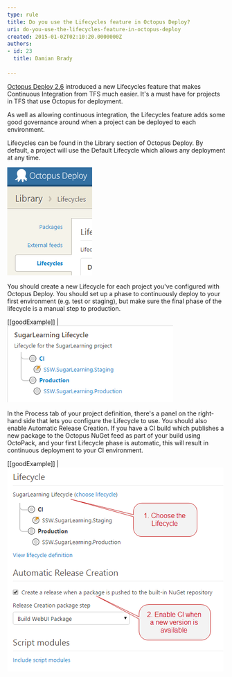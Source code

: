 ```yaml
---
type: rule
title: Do you use the Lifecycles feature in Octopus Deploy?
uri: do-you-use-the-lifecycles-feature-in-octopus-deploy
created: 2015-01-02T02:10:20.0000000Z
authors:
- id: 23
  title: Damian Brady

---
```


[Octopus Deploy 2.6](http://octopusdeploy.com/blog/2.6) introduced a new Lifecycles feature that makes Continuous Integration from TFS much easier. It's a must have for projects in TFS that use Octopus for deployment.

As well as allowing continuous integration, the Lifecycles feature adds some good governance around when a project can be deployed to each environment.
 
Lifecycles can be found in the Library section of Octopus Deploy. By default, a project will use the Default Lifecycle which allows any deployment at any time.

![ Lifecycles can be found in the Library](Octopus_Lifecycles.png)

You should create a new Lifecycle for each project you've configured with Octopus Deploy. You should set up a phase to continuously deploy to your first environment (e.g. test or staging), but make sure the final phase of the lifecycle is a manual step to production.
 
[[goodExample]]
| ![ Good Example - This lifecycle has two phases: an automatic release to a Staging server, and a manual release to the Production server.](SugarLearning_Lifecycle.png)

In the Process tab of your project definition, there's a panel on the right-hand side that lets you configure the Lifecycle to use. You should also enable Automatic Release Creation. If you have a CI build which publishes a new package to the Octopus NuGet feed as part of your build using OctoPack, and your first Lifecycle phase is automatic, this will result in continuous deployment to your CI environment.

[[goodExample]]
| ![ Good Example - This combination results in Continuous Deployment to the Staging server when a new package is pushed ​  ](Lifecycle_CI.png)
